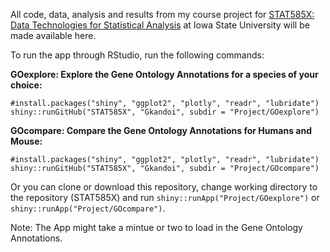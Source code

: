 All code, data, analysis and results from my course project for [STAT585X: Data Technologies for Statistical Analysis](https://stat585-at-isu.github.io/index.html) at Iowa State University will be made available here.

To run the app through RStudio, run the following commands:

**GOexplore: Explore the Gene Ontology Annotations for a species of your choice:**
```{r}
#install.packages("shiny", "ggplot2", "plotly", "readr", "lubridate")
shiny::runGitHub("STAT585X", "Gkandoi", subdir = "Project/GOexplore")
```

**GOcompare: Compare the Gene Ontology Annotations for Humans and Mouse:**
```{r}
#install.packages("shiny", "ggplot2", "plotly", "readr", "lubridate")
shiny::runGitHub("STAT585X", "Gkandoi", subdir = "Project/GOcompare")
```

Or you can clone or download this repository, change working directory to the repository (STAT585X) and run `shiny::runApp("Project/GOexplore")` or `shiny::runApp("Project/GOcompare")`.

Note: The App might take a mintue or two to load in the Gene Ontology Annotations.
